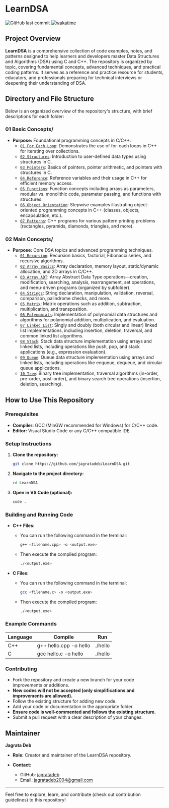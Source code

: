 # LearnDSA
![GitHub last commit](https://img.shields.io/github/last-commit/jagratadeb/LearnDSA?style=for-the-badge)
<a href="https://wakatime.com/badge/user/bb00c0fe-44b9-40c6-b043-77019e433b47/project/ccee27fd-3eee-42c2-a02c-cb3c98ce858d"><img src="https://wakatime.com/badge/user/bb00c0fe-44b9-40c6-b043-77019e433b47/project/ccee27fd-3eee-42c2-a02c-cb3c98ce858d.svg" alt="wakatime"></a>
## Project Overview

**LearnDSA** is a comprehensive collection of code examples, notes, and patterns designed to help learners and developers master Data Structures and Algorithms (DSA) using C and C++. The repository is organized by topic, covering fundamental concepts, advanced techniques, and practical coding patterns. It serves as a reference and practice resource for students, educators, and professionals preparing for technical interviews or deepening their understanding of DSA.

## Directory and File Structure

Below is an organized overview of the repository's structure, with brief descriptions for each folder:

### 01 Basic Concepts/
- **Purpose:** Foundational programming concepts in C/C++.
  - [`01 For Each Loop`](./01%20Basic%20Concepts/01%20For%20Each%20Loop/): Demonstrates the use of for-each loops in C++ for iterating over collections.
  - [`02 Structures`](./01%20Basic%20Concepts/02%20Structures/): Introduction to user-defined data types using structures in C.
  - [`03 Pointers`](./01%20Basic%20Concepts/03%20Pointers/): Basics of pointers, pointer arithmetic, and pointers with structures in C.
  - [`04 Reference`](./01%20Basic%20Concepts/04%20Reference/): Reference variables and their usage in C++ for efficient memory access.
  - [`05 Functions`](./01%20Basic%20Concepts/05%20Functions/): Function concepts including arrays as parameters, modular vs. monolithic code, parameter passing, and functions with structures.
  - [`06 Object Orientation`](./01%20Basic%20Concepts/06%20Object%20Orientation/): Stepwise examples illustrating object-oriented programming concepts in C++ (classes, objects, encapsulation, etc.).
  - [`07 Patterns`](./01%20Basic%20Concepts/07%20Patterns/): C++ programs for various pattern printing problems (rectangles, pyramids, diamonds, triangles, and more).

### 02 Main Concepts/
- **Purpose:** Core DSA topics and advanced programming techniques.
  - [`01 Recursion`](./02%20Main%20Concepts/01%20Recursion/): Recursion basics, factorial, Fibonacci series, and recursive algorithms. 
  - [`02 Array Basics`](./02%20Main%20Concepts/02%20Array%20Basics/): Array declaration, memory layout, static/dynamic allocation, and 2D arrays in C/C++.
  - [`03 Array ADT`](./02%20Main%20Concepts/03%20Array%20ADT/): Array Abstract Data Type operations—creation, modification, searching, analysis, rearrangement, set operations, and menu-driven programs (organized by subfolder).
  - [`04 Strings`](./02%20Main%20Concepts/04%20Strings/): String declaration, manipulation, validation, reversal, comparison, palindrome checks, and more.
  - [`05 Matrix`](./02%20Main%20Concepts/05%20Matrix/): Matrix operations such as addition, subtraction, multiplication, and transposition.
  - [`06 Polynomials`](./02%20Main%20Concepts/06%20Polynomials/): Implementation of polynomial data structures and algorithms for polynomial addition, multiplication, and evaluation.
  - [`07 Linked List`](./02%20Main%20Concepts/07%20Linked%20List/): Singly and doubly (both circular and linear) linked list implementations, including insertion, deletion, traversal, and common linked list algorithms.
  - [`08 Stack`](./02%20Main%20Concepts/08%20Stack/): Stack data structure implementation using arrays and linked lists, including operations like push, pop, and stack applications (e.g., expression evaluation).
  - [`09 Queue`](./02%20Main%20Concepts/09%20Queue/): Queue data structure implementation using arrays and linked lists, including operations like enqueue, dequeue, and circular queue applications.
  - [`10 Tree`](./02%20Main%20Concepts/10%20Tree/): Binary tree implementation, traversal algorithms (in-order, pre-order, post-order), and binary search tree operations (insertion, deletion, searching).



## How to Use This Repository

### Prerequisites
- **Compiler:** GCC (MinGW recommended for Windows) for C/C++ code.
- **Editor:** Visual Studio Code or any C/C++ compatible IDE.

### Setup Instructions
1. **Clone the repository:**
   ```sh
   git clone https://github.com/jagratadeb/LearnDSA.git
   ```
2. **Navigate to the project directory:**
   ```sh
   cd LearnDSA
   ```
3. **Open in VS Code (optional):**
   ```sh
   code .
   ```

### Building and Running Code
- **C++ Files:**
  - You can run the following command in the terminal:
    ```sh
    g++ <filename.cpp> -o <output.exe>
    ```

  - Then execute the compiled program:
    ```sh
    ./<output.exe>
    ```


- **C Files:**
  - You can run the following command in the terminal:
    ```sh
    gcc <filename.c> -o <output.exe>
    ```

  - Then execute the compiled program:
    ```sh
    ./<output.exe>
    ```

### Example Commands
| Language| Compile | Run |
|---------|---------|-----|
| C++| g++ hello.cpp -o hello | ./hello |
| C| gcc hello.c -o hello | ./hello |

### Contributing
- Fork the repository and create a new branch for your code improvements or additions.
- **New codes will not be accepted (only simplifications and improvements are allowed).**
- Follow the existing structure for adding new code.
- Add your code or documentation in the appropriate folder.
- **Ensure code is well-commented and follows the existing structure.**
- Submit a pull request with a clear description of your changes.

## Maintainer

**Jagrata Deb**
- **Role:** Creator and maintainer of the LearnDSA repository.

- **Contact:**
  - GitHub: [jagratadeb](https://github.com/jagratadeb)
  - Email: jagratadeb2004@gmail.com

---
Feel free to explore, learn, and contribute (check out contribution guidelines) to this repository!


